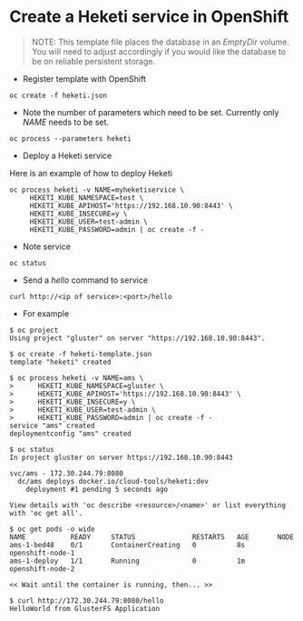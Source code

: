 # Create a Heketi service in OpenShift
> NOTE: This template file places the database in an _EmptyDir_ volume.  You will need to adjust accordingly if you would like the database to be on reliable persistent storage.

* Register template with OpenShift

```
oc create -f heketi.json
```

* Note the number of parameters which need to be set.  Currently only _NAME_
  needs to be set.

```
oc process --parameters heketi
```

* Deploy a Heketi service

Here is an example of how to deploy Heketi

```
oc process heketi -v NAME=myheketiservice \
     HEKETI_KUBE_NAMESPACE=test \
     HEKETI_KUBE_APIHOST='https://192.168.10.90:8443' \
     HEKETI_KUBE_INSECURE=y \
     HEKETI_KUBE_USER=test-admin \
     HEKETI_KUBE_PASSWORD=admin | oc create -f -
```

* Note service

```
oc status
```

* Send a _hello_ command to service

```
curl http://<ip of service>:<port>/hello
```

* For example

```
$ oc project
Using project "gluster" on server "https://192.168.10.90:8443".

$ oc create -f heketi-template.json 
template "heketi" created

$ oc process heketi -v NAME=ams \
>      HEKETI_KUBE_NAMESPACE=gluster \
>      HEKETI_KUBE_APIHOST='https://192.168.10.90:8443' \
>      HEKETI_KUBE_INSECURE=y \
>      HEKETI_KUBE_USER=test-admin \
>      HEKETI_KUBE_PASSWORD=admin | oc create -f -
service "ams" created
deploymentconfig "ams" created

$ oc status
In project gluster on server https://192.168.10.90:8443

svc/ams - 172.30.244.79:8080
  dc/ams deploys docker.io/cloud-tools/heketi:dev
    deployment #1 pending 5 seconds ago

View details with 'oc describe <resource>/<name>' or list everything with 'oc get all'.

$ oc get pods -o wide
NAME           READY     STATUS              RESTARTS   AGE       NODE
ams-1-bed48    0/1       ContainerCreating   0          8s        openshift-node-1
ams-1-deploy   1/1       Running             0          1m        openshift-node-2

<< Wait until the container is running, then... >>

$ curl http://172.30.244.79:8080/hello
HelloWorld from GlusterFS Application
```



